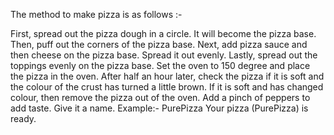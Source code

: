 The method to make pizza is as follows :-

First, spread out the pizza dough in a circle. It will become the pizza base.
Then, puff out the corners of the pizza base.
Next, add pizza sauce and then cheese on the pizza base. Spread it out evenly.
Lastly, spread out the toppings evenly on the pizza base.
Set the oven to 150 degree and place the pizza in the oven.
After half an hour later, check the pizza if it is soft and the colour of the crust has turned a little brown.
If it is soft and has changed colour, then remove the pizza out of the oven.
Add a pinch of peppers to add taste.
Give it a name. Example:- PurePizza
Your pizza (PurePizza) is ready.

